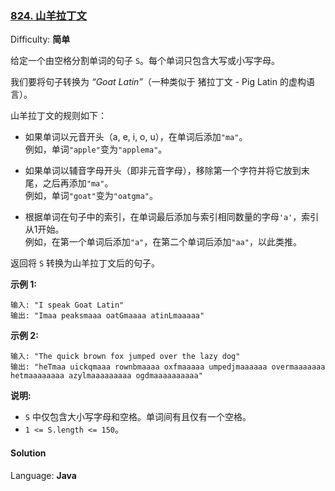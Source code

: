 ### [824\. 山羊拉丁文](https://leetcode-cn.com/problems/goat-latin/)

Difficulty: **简单**


给定一个由空格分割单词的句子 `S`。每个单词只包含大写或小写字母。

我们要将句子转换为 _“Goat Latin”_（一种类似于 猪拉丁文 - Pig Latin 的虚构语言）。

山羊拉丁文的规则如下：

*   如果单词以元音开头（a, e, i, o, u），在单词后添加`"ma"`。  
    例如，单词`"apple"`变为`"applema"`。

*   如果单词以辅音字母开头（即非元音字母），移除第一个字符并将它放到末尾，之后再添加`"ma"`。  
    例如，单词`"goat"`变为`"oatgma"`。

*   根据单词在句子中的索引，在单词最后添加与索引相同数量的字母`'a'`，索引从1开始。  
    例如，在第一个单词后添加`"a"`，在第二个单词后添加`"aa"`，以此类推。

返回将 `S` 转换为山羊拉丁文后的句子。

**示例 1:**

```
输入: "I speak Goat Latin"
输出: "Imaa peaksmaaa oatGmaaaa atinLmaaaaa"
```

**示例 2:**

```
输入: "The quick brown fox jumped over the lazy dog"
输出: "heTmaa uickqmaaa rownbmaaaa oxfmaaaaa umpedjmaaaaaa overmaaaaaaa hetmaaaaaaaa azylmaaaaaaaaa ogdmaaaaaaaaaa"
```

**说明:**

*   `S` 中仅包含大小写字母和空格。单词间有且仅有一个空格。
*   `1 <= S.length <= 150`。


#### Solution

Language: **Java**

```java
​
```